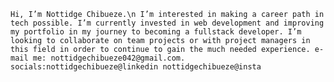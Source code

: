 `Hi, I’m Nottidge Chibueze.\n
I’m interested in making a career path in tech possible.
I’m currently invested in web development and improving my portfolio in my journey to becoming a fullstack developer.
I’m looking to collaborate on team projects or with project managers in this field in order to continue to gain the much needed experience.
e-mail me: nottidgechibueze042@gmail.com.
socials:nottidgechibueze@linkedin
        nottidgechibueze@insta`
